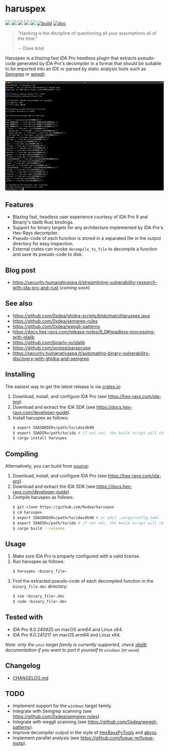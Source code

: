 # haruspex

[![](https://img.shields.io/github/stars/0xdea/haruspex.svg?style=flat&color=yellow)](https://github.com/0xdea/haruspex)
[![](https://img.shields.io/crates/v/haruspex?style=flat&color=green)](https://crates.io/crates/haruspex)
[![](https://img.shields.io/crates/d/haruspex?style=flat&color=red)](https://crates.io/crates/haruspex)
[![](https://img.shields.io/badge/twitter-%400xdea-blue.svg)](https://twitter.com/0xdea)
[![](https://img.shields.io/badge/mastodon-%40raptor-purple.svg)](https://infosec.exchange/@raptor)
[![build](https://github.com/0xdea/haruspex/actions/workflows/build.yml/badge.svg)](https://github.com/0xdea/haruspex/actions/workflows/build.yml)
[![doc](https://github.com/0xdea/haruspex/actions/workflows/doc.yml/badge.svg)](https://github.com/0xdea/haruspex/actions/workflows/doc.yml)

> "Hacking is the discipline of questioning all your assumptions all of the time."
>
> -- Dave Aitel

Haruspex is a blazing fast IDA Pro headless plugin that extracts pseudo-code generated by IDA Pro's
decompiler in a format that should be suitable to be imported into an IDE or parsed by static
analysis tools such as [Semgrep](https://semgrep.dev/) or [weggli](https://github.com/weggli-rs/weggli).

![](https://raw.githubusercontent.com/0xdea/haruspex/master/.img/screen01.png)

## Features

* Blazing fast, headless user experience courtesy of IDA Pro 9 and Binarly's idalib Rust bindings.
* Support for binary targets for any architecture implemented by IDA Pro's Hex-Rays decompiler.
* Pseudo-code of each function is stored in a separated file in the output directory for easy inspection.
* External crates can invoke `decompile_to_file` to decompile a function and save its pseudo-code to disk.

## Blog post

* <https://security.humanativaspa.it/streamlining-vulnerability-research-with-ida-pro-and-rust> (*coming soon*)

## See also

* <https://github.com/0xdea/ghidra-scripts/blob/main/Haruspex.java>
* <https://github.com/0xdea/semgrep-rules>
* <https://github.com/0xdea/weggli-patterns>
* <https://docs.hex-rays.com/release-notes/9_0#headless-processing-with-idalib>
* <https://github.com/binarly-io/idalib>
* <https://github.com/xorpse/parascope>
* <https://security.humanativaspa.it/automating-binary-vulnerability-discovery-with-ghidra-and-semgrep>

## Installing

The easiest way to get the latest release is via [crates.io](https://crates.io/crates/haruspex):

1. Download, install, and configure IDA Pro (see <https://hex-rays.com/ida-pro>).
2. Download and extract the IDA SDK (see <https://docs.hex-rays.com/developer-guide>).
3. Install haruspex as follows:
    ```sh
    $ export IDASDKDIR=/path/to/idasdk90
    $ export IDADIR=/path/to/ida # if not set, the build script will check common locations
    $ cargo install haruspex
    ```

## Compiling

Alternatively, you can build from [source](https://github.com/0xdea/haruspex):

1. Download, install, and configure IDA Pro (see <https://hex-rays.com/ida-pro>).
2. Download and extract the IDA SDK (see <https://docs.hex-rays.com/developer-guide>).
3. Compile haruspex as follows:
    ```sh
    $ git clone https://github.com/0xdea/haruspex
    $ cd haruspex
    $ export IDASDKDIR=/path/to/idasdk90 # or edit .cargo/config.toml
    $ export IDADIR=/path/to/ida # if not set, the build script will check common locations
    $ cargo build --release
    ```

## Usage

1. Make sure IDA Pro is properly configured with a valid license.
2. Run haruspex as follows:
    ```sh
    $ haruspex <binary_file>
    ```
3. Find the extracted pseudo-code of each decompiled function in the `binary_file.dec` directory:
    ```sh
    $ vim <binary_file>.dec
    $ code <binary_file>.dec
    ```

## Tested with

* IDA Pro 9.0.240925 on macOS arm64 and Linux x64.
* IDA Pro 9.0.241217 on macOS arm64 and Linux x64.

*Note: only the `unix` target family is currently supported, check [idalib](https://github.com/binarly-io/idalib)
documentation if you want to port it yourself to `windows` (or `wasm`).*

## Changelog

* [CHANGELOG.md](CHANGELOG.md)

## TODO

* Implement support for the `windows` target family.
* Integrate with Semgrep scanning (see <https://github.com/0xdea/semgrep-rules>).
* Integrate with weggli scanning (see <https://github.com/0xdea/weggli-patterns>).
* Improve decompiler output in the style of [HexRaysPyTools](https://github.com/igogo-x86/HexRaysPyTools)
  and [abyss](https://github.com/patois/abyss).
* Implement parallel analysis (see <https://github.com/fugue-re/fugue-mptp>).
